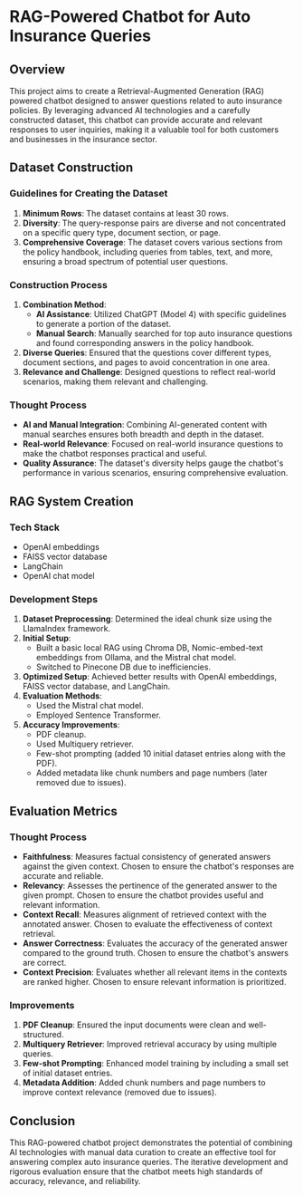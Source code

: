 # RAG-Powered Chatbot for Auto Insurance Queries

## Overview

This project aims to create a Retrieval-Augmented Generation (RAG) powered chatbot designed to answer questions related to auto insurance policies. By leveraging advanced AI technologies and a carefully constructed dataset, this chatbot can provide accurate and relevant responses to user inquiries, making it a valuable tool for both customers and businesses in the insurance sector.

## Dataset Construction

### Guidelines for Creating the Dataset

1. **Minimum Rows**: The dataset contains at least 30 rows.
2. **Diversity**: The query-response pairs are diverse and not concentrated on a specific query type, document section, or page.
3. **Comprehensive Coverage**: The dataset covers various sections from the policy handbook, including queries from tables, text, and more, ensuring a broad spectrum of potential user questions.

### Construction Process

1. **Combination Method**: 
   - **AI Assistance**: Utilized ChatGPT (Model 4) with specific guidelines to generate a portion of the dataset.
   - **Manual Search**: Manually searched for top auto insurance questions and found corresponding answers in the policy handbook.
2. **Diverse Queries**: Ensured that the questions cover different types, document sections, and pages to avoid concentration in one area.
3. **Relevance and Challenge**: Designed questions to reflect real-world scenarios, making them relevant and challenging.

### Thought Process

- **AI and Manual Integration**: Combining AI-generated content with manual searches ensures both breadth and depth in the dataset.
- **Real-world Relevance**: Focused on real-world insurance questions to make the chatbot responses practical and useful.
- **Quality Assurance**: The dataset's diversity helps gauge the chatbot's performance in various scenarios, ensuring comprehensive evaluation.

## RAG System Creation

### Tech Stack

- OpenAI embeddings
- FAISS vector database
- LangChain
- OpenAI chat model

### Development Steps

1. **Dataset Preprocessing**: Determined the ideal chunk size using the LlamaIndex framework.
2. **Initial Setup**: 
   - Built a basic local RAG using Chroma DB, Nomic-embed-text embeddings from Ollama, and the Mistral chat model.
   - Switched to Pinecone DB due to inefficiencies.
3. **Optimized Setup**: Achieved better results with OpenAI embeddings, FAISS vector database, and LangChain.
4. **Evaluation Methods**: 
   - Used the Mistral chat model.
   - Employed Sentence Transformer.
5. **Accuracy Improvements**:
   - PDF cleanup.
   - Used Multiquery retriever.
   - Few-shot prompting (added 10 initial dataset entries along with the PDF).
   - Added metadata like chunk numbers and page numbers (later removed due to issues).

## Evaluation Metrics

### Thought Process

- **Faithfulness**: Measures factual consistency of generated answers against the given context. Chosen to ensure the chatbot's responses are accurate and reliable.
- **Relevancy**: Assesses the pertinence of the generated answer to the given prompt. Chosen to ensure the chatbot provides useful and relevant information.
- **Context Recall**: Measures alignment of retrieved context with the annotated answer. Chosen to evaluate the effectiveness of context retrieval.
- **Answer Correctness**: Evaluates the accuracy of the generated answer compared to the ground truth. Chosen to ensure the chatbot's answers are correct.
- **Context Precision**: Evaluates whether all relevant items in the contexts are ranked higher. Chosen to ensure relevant information is prioritized.

### Improvements

1. **PDF Cleanup**: Ensured the input documents were clean and well-structured.
2. **Multiquery Retriever**: Improved retrieval accuracy by using multiple queries.
3. **Few-shot Prompting**: Enhanced model training by including a small set of initial dataset entries.
4. **Metadata Addition**: Added chunk numbers and page numbers to improve context relevance (removed due to issues).

## Conclusion

This RAG-powered chatbot project demonstrates the potential of combining AI technologies with manual data curation to create an effective tool for answering complex auto insurance queries. The iterative development and rigorous evaluation ensure that the chatbot meets high standards of accuracy, relevance, and reliability.